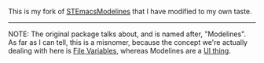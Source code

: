 This is my fork of [STEmacsModelines](https://github.com/kvs/STEmacsModelines) that I have modified to my own taste.

---

NOTE: The original package talks about, and is named after, "Modelines". As far as I can tell, this is a misnomer, because the concept we're actually dealing with here is [File Variables](https://www.gnu.org/software/emacs/manual/html_node/emacs/Specifying-File-Variables.html), whereas Modelines are a [UI thing](https://www.gnu.org/software/emacs/manual/html_node/emacs/Mode-Line.html).
